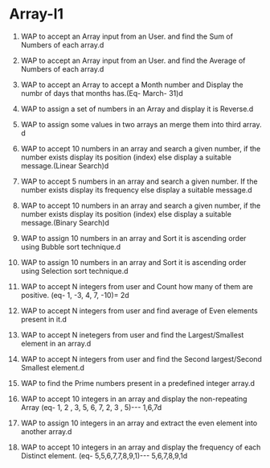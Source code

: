 # Array-l1
1.	WAP to accept an Array input from an User. and find the Sum of Numbers of each array.d
2.	WAP to accept an Array input from an User. and find the Average of Numbers of each array.d
3.	WAP to accept an Array to accept a Month number and Display the numbr of days that months has.(Eq- March- 31)d
4.	WAP  to assign a set of numbers in an Array and display it is Reverse.d
5.	WAP to assign some values in two arrays an merge them into third array. d
6.	WAP to accept 10 numbers in an array and search a given number,  if the number exists display its position (index) else display a suitable message.(Linear Search)d
7.	WAP to accept 5 numbers in an array and search a given number. If the number exists display its frequency else display a suitable message.d
8.	WAP to accept 10 numbers in an array and search a given number,  if the number exists display its position (index) else display a suitable message.(Binary Search)d
9.	WAP to assign 10 numbers in an array and Sort it is ascending  order using Bubble sort technique.d
10.	WAP to assign 10 numbers in an array and Sort it is ascending  order using Selection  sort technique.d
11.	WAP to accept N integers from user and Count how many of them are positive.
(eq- 1, -3, 4, 7, -10)= 2d
12.	WAP to accept N integers from user and find average of Even elements present in it.d

13.	WAP to accept N inetegers from user and find the Largest/Smallest element in an array.d

14.	WAP to accept N integers from user and find the Second largest/Second Smallest element.d
15.	WAP to find the Prime numbers present in a predefined integer array.d

16.	WAP to accept 10 integers in an array and display the non-repeating Array (eq-  1, 2 , 3, 5, 6, 7, 2, 3 , 5)--- 1,6,7d
17.	WAP to assign 10 integers in an array and extract the even element into another array.d
18.	WAP to accept 10 integers in an array and display the frequency of each Distinct element.
(eq- 5,5,6,7,7,8,9,1)--- 5,6,7,8,9,1d
